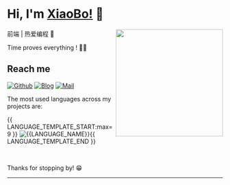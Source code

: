 <a href></a>
# Hi, I'm [XiaoBo!](https://www.aboutnb.com/) 👋
  <img align="right" width="250" src="https://cdn.cartoon-avatar.songdaochuanshu.com/ugomoji_1634665958181.gif" />


前端 | 热爱编程 🐣

Time proves everything ! 🏃‍♂️

## Reach me 
[![Github](https://img.shields.io/github/followers/songdaochuanshu?label=Github&style=social)](https://github.com/aboutnb/)
[![Blog](https://img.shields.io/badge/blog-XiaoBo-blue)](https://www.aboutnb.com/)
[![Mail](https://img.shields.io/badge/Email-aboutnanbo@163.com-red)](mailto:aboutnanbo@163.com)


The most used languages across my projects are:

{{ LANGUAGE_TEMPLATE_START:max=9 }}
![{{LANGUAGE_NAME}}](https://img.shields.io/static/v1?style=flat-square&label={{LANGUAGE_NAME:uri}}&color=555&labelColor={{LANGUAGE_COLOR:uri}}&message={{LANGUAGE_PERCENT:uri}}%25){{ LANGUAGE_TEMPLATE_END }}


&nbsp;

Thanks for stopping by! 😁

---
